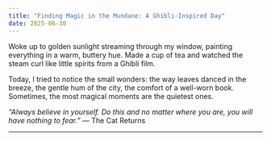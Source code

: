 ```yaml
---
title: "Finding Magic in the Mundane: A Ghibli-Inspired Day"
date: 2025-06-30
---
```


Woke up to golden sunlight streaming through my window, painting everything in a warm, buttery hue. Made a cup of tea and watched the steam curl like little spirits from a Ghibli film. 

Today, I tried to notice the small wonders: the way leaves danced in the breeze, the gentle hum of the city, the comfort of a well-worn book. Sometimes, the most magical moments are the quietest ones.

*“Always believe in yourself. Do this and no matter where you are, you will have nothing to fear.”* — The Cat Returns

---
